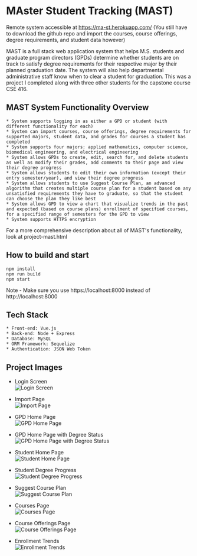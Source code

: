 # MAster Student Tracking (MAST)

Remote system accessible at https://ma-st.herokuapp.com/ (You still have to download the github repo and import the courses, course offerings, degree requirements, and student data however)

MAST is a full stack web application system that helps M.S. students and graduate program directors (GPDs) determine whether students are on track to satisfy degree requirements for their respective major by their planned graduation date. The system will also help departmental administrative staff know when to clear a student for graduation. This was a project I completed along with three other students for the capstone course CSE 416.

## MAST System Functionality Overview

    * System supports logging in as either a GPD or student (with different functionality for each)
    * System can import courses, course offerings, degree requirements for supported majors, student data, and grades for courses a student has completed
    * System supports four majors: applied mathematics, computer science, biomedical engineering, and electrical engineering
    * System allows GPDs to create, edit, search for, and delete students as well as modify their grades, add comments to their page and view their degree progress
    * System allows students to edit their own information (except their entry semester/year), and view their degree progress
    * System allows students to use Suggest Course Plan, an advanced algorithm that creates multiple course plan for a student based on any unsatisfied requirements they have to graduate, so that the student can choose the plan they like best
    * System allows GPD to view a chart that visualize trends in the past and expected (based on course plans) enrollment of specified courses, for a specified range of semesters for the GPD to view
    * System supports HTTPS encryption

For a more comprehensive description about all of MAST's functionality, look at project-mast.html

## How to build and start
```
npm install
npm run build
npm start
```
Note - Make sure you use https://localhost:8000 instead of http://localhost:8000

## Tech Stack
    * Front-end: Vue.js
    * Back-end: Node + Express
    * Database: MySQL
    * ORM Framework: Sequelize
    * Authentication: JSON Web Token

## Project Images

* Login Screen <br> ![Login Screen](./Project-Images/Login_Screen.png)

* Import Page <br> ![Import Page](./Project-Images/Import_Page.png)

* GPD Home Page <br> ![GPD Home Page](./Project-Images/GPD_Home_Page.png)

* GPD Home Page with Degree Status <br> ![GPD Home Page with Degree Status](./Project-Images/GPD_Home_Page_DS.png)

* Student Home Page <br> ![Student Home Page](./Project-Images/Student_Home_Page.png)

* Student Degree Progress <br> ![Student Degree Progress](./Project-Images/Student_Degree_Progress.png)

* Suggest Course Plan <br> ![Suggest Course Plan](./Project-Images/Suggest_Course_Plan.png)

* Courses Page <br> ![Courses Page](./Project-Images/Courses_Page.png)

* Course Offerings Page <br> ![Course Offerings Page](./Project-Images/Course_Offerings_Page.png)

* Enrollment Trends <br> ![Enrollment Trends](./Project-Images/Enrollment_Trends.png)